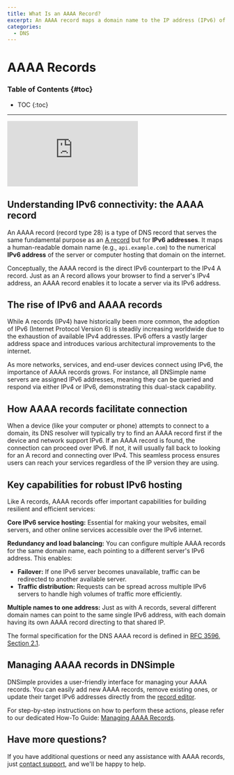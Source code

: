 ```yaml
---
title: What Is an AAAA Record?
excerpt: An AAAA record maps a domain name to the IP address (IPv6) of the computer hosting the domain.
categories:
  - DNS
---
```


# AAAA Records

### Table of Contents {#toc}

* TOC
{:toc}

---

<div class="aspect-ratio aspect-ratio--16x9 z-0 mb4">
  <iframe loading="lazy" src="https://www.youtube.com/embed/4SGgO5MSQLg?si=I5Hu7dj7-uuwA-xs" class="aspect-ratio--object" frameborder="0" allow="accelerometer; autoplay; clipboard-write; encrypted-media; gyroscope; picture-in-picture" allowfullscreen></iframe>
</div>

## Understanding IPv6 connectivity: the AAAA record

An AAAA record (record type 28) is a type of DNS record that serves the same fundamental purpose as an [A record](/articles/a-record/) but for **IPv6 addresses**. It maps a human-readable domain name (e.g., `api.example.com`) to the numerical **IPv6 address** of the server or computer hosting that domain on the internet.

Conceptually, the AAAA record is the direct IPv6 counterpart to the IPv4 A record. Just as an A record allows your browser to find a server's IPv4 address, an AAAA record enables it to locate a server via its IPv6 address.

## The rise of IPv6 and AAAA records
While A records (IPv4) have historically been more common, the adoption of IPv6 (Internet Protocol Version 6) is steadily increasing worldwide due to the exhaustion of available IPv4 addresses. IPv6 offers a vastly larger address space and introduces various architectural improvements to the internet.

As more networks, services, and end-user devices connect using IPv6, the importance of AAAA records grows. For instance, all DNSimple name servers are assigned IPv6 addresses, meaning they can be queried and respond via either IPv4 or IPv6, demonstrating this dual-stack capability.

## How AAAA records facilitate connection
When a device (like your computer or phone) attempts to connect to a domain, its DNS resolver will typically try to find an AAAA record first if the device and network support IPv6. If an AAAA record is found, the connection can proceed over IPv6. If not, it will usually fall back to looking for an A record and connecting over IPv4. This seamless process ensures users can reach your services regardless of the IP version they are using.

## Key capabilities for robust IPv6 hosting
Like A records, AAAA records offer important capabilities for building resilient and efficient services:

**Core IPv6 service hosting:** Essential for making your websites, email servers, and other online services accessible over the IPv6 internet.

**Redundancy and load balancing:** You can configure multiple AAAA records for the same domain name, each pointing to a different server's IPv6 address. This enables:
- **Failover:** If one IPv6 server becomes unavailable, traffic can be redirected to another available server.
- **Traffic distribution:** Requests can be spread across multiple IPv6 servers to handle high volumes of traffic more efficiently.

**Multiple names to one address:** Just as with A records, several different domain names can point to the same single IPv6 address, with each domain having its own AAAA record directing to that shared IP.

The formal specification for the DNS AAAA record is defined in [RFC 3596, Section 2.1](https://datatracker.ietf.org/doc/html/rfc3596#section-2.1).

## Managing AAAA records in DNSimple
DNSimple provides a user-friendly interface for managing your AAAA records. You can easily add new AAAA records, remove existing ones, or update their target IPv6 addresses directly from the [record editor](/articles/record-editor/).

For step-by-step instructions on how to perform these actions, please refer to our dedicated How-To Guide: [Managing AAAA Records](/articles/manage-aaaa-record/).

## Have more questions?
If you have additional questions or need any assistance with AAAA records, just [contact support](https://dnsimple.com/feedback), and we'll be happy to help.
